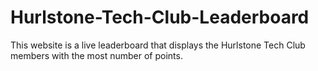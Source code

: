 # Hurlstone-Tech-Club-Leaderboard

This website is a live leaderboard that displays the Hurlstone Tech Club members with the most number of points. 
